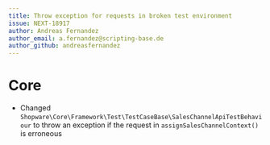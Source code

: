 ```yaml
---
title: Throw exception for requests in broken test environment
issue: NEXT-18917
author: Andreas Fernandez
author_email: a.fernandez@scripting-base.de
author_github: andreasfernandez
---
```

# Core
* Changed `Shopware\Core\Framework\Test\TestCaseBase\SalesChannelApiTestBehaviour` to throw an exception if the request in `assignSalesChannelContext()` is erroneous
